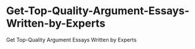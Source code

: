 # Get-Top-Quality-Argument-Essays-Written-by-Experts
Get Top-Quality Argument Essays Written by Experts

